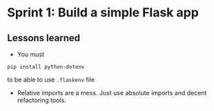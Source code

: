 # Sprint 1: Build a simple Flask app

## Lessons learned

* You must 
```
pip install python-dotenv
``` 
to be able to use `.flaskenv` file

* Relative imports are a mess. Just use absolute imports and decent refactoring tools.